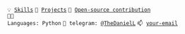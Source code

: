 <code>💡 [Skills](SKILLS.md)</code>
<code>🧻 [Projects](PROJECTS.md)</code>
<code>👀 [Open-source contribution](CONTRIBUTION.md)</code><br>
<code>🧑‍💻 Languages: Python</code>
<code>💬 telegram: [@TheDanielL](https://t.me/TheDanielL)</code>
<code>📫 [your-email](mailto:thedaniell@protonmail.com)</code>
